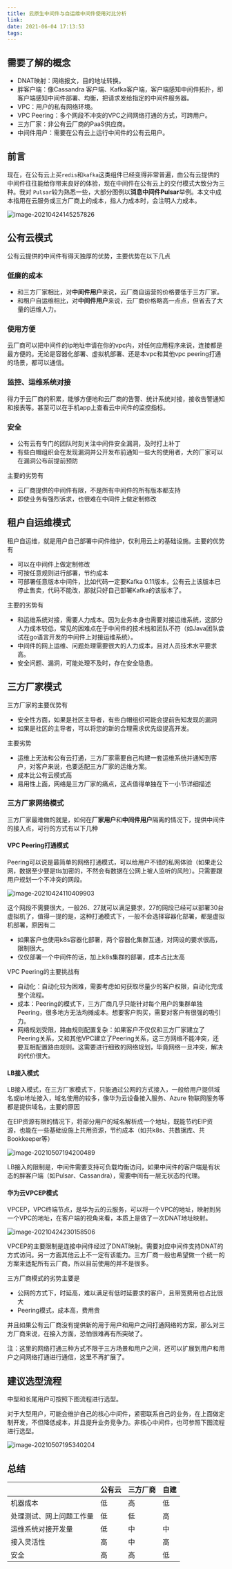 ```yaml
---
title: 云原生中间件与自运维中间件使用对比分析
link:
date: 2021-06-04 17:13:53
tags:
---
```


## 需要了解的概念

- DNAT映射：网络报文，目的地址转换。
- 胖客户端：像Cassandra 客户端、Kafka客户端，客户端感知中间件拓扑，即客户端感知中间件部署、均衡，把请求发给指定的中间件服务器。
- VPC：用户的私有网络环境。
- VPC Peering：多个网段不冲突的VPC之间网络打通的方式，可跨用户。
- 三方厂家：非公有云厂商的PaaS供应商。
- 中间件用户：需要在公有云上运行中间件的公有云用户。

## 前言

现在，在公有云上买`redis`和`kafka`这类组件已经变得非常普遍，由公有云提供的中间件往往能给你带来良好的体验，现在中间件在公有云上的交付模式大致分为三种。我对
`Pulsar`较为熟悉一些，大部分图例以**消息中间件Pulsar**举例。本文中成本指用在云服务或三方厂商上的成本，指人力成本时，会注明人力成本。

![image-20210424145257826](Images/middleware-delivery-modes-comparison1.png)

## 公有云模式

公有云提供的中间件有得天独厚的优势，主要优势在以下几点

### 低廉的成本

- 和三方厂家相比，对**中间件用户**来说，云厂商自运营的价格要低于三方厂家。
- 和租户自运维相比，对**中间件用户**来说，云厂商价格略高一点点，但省去了大量的运维人力。

### 使用方便

云厂商可以把中间件的ip地址申请在你的vpc内，对任何应用程序来说，连接都是最方便的。无论是容器化部署、虚拟机部署、还是本vpc和其他vpc
peering打通的场景，都可以通信。

### 监控、运维系统对接

得力于云厂商的积累，能够方便地和云厂商的告警、统计系统对接，接收告警通知和报表等。甚至可以在手机app上查看云中间件的监控指标。

### 安全

- 公有云有专门的团队时刻关注中间件安全漏洞，及时打上补丁
- 有些白帽组织会在发现漏洞并公开发布前通知一些大的使用者，大的厂家可以在漏洞公布前提前预防

主要的劣势有

- 云厂商提供的中间件有限，不是所有中间件的所有版本都支持
- 即使业务有强烈诉求，也很难在中间件上做定制修改

## 租户自运维模式

租户自运维，就是用户自己部署中间件维护，仅利用云上的基础设施。主要的优势有

- 可以在中间件上做定制修改
- 可按任意规则进行部署，节约成本
- 可部署任意版本中间件，比如代码一定要Kafka 0.11版本，公有云上该版本已停止售卖，代码不能改，那就只好自己部署Kafka的该版本了。

主要的劣势有

- 和运维系统对接，需要人力成本。因为业务本身也需要对接运维系统，这部分人力成本较低，常见的困难点在于中间件的技术栈和团队不符（如Java团队尝试在go语言开发的中间件上对接运维系统）。
- 中间件的网上运维、问题处理需要很大的人力成本，且对人员技术水平要求高。
- 安全问题、漏洞，可能处理不及时，存在安全隐患。

## 三方厂家模式

三方厂家的主要优势有

- 安全性方面，如果是社区主导者，有些白帽组织可能会提前告知发现的漏洞
- 如果是社区的主导者，可以将您的新的合理需求优先级提高开发。

主要劣势

- 运维上无法和公有云打通，三方厂家需要自己构建一套运维系统并通知到客户，对客户来说，也要适配三方厂家的运维方案。
- 成本比公有云模式高
- 易用性上面，网络是三方厂家的痛点，这点值得单独在下一小节详细描述

### 三方厂家网络模式

三方厂家最难做的就是，如何在**厂家用户**和**中间件用户**隔离的情况下，提供中间件的接入点，可行的方式有以下几种

#### VPC Peering打通模式

Peering可以说是最简单的网络打通模式，可以给用户不错的私网体验（如果走公网，数据至少要是tls加密的，不然会有数据在公网上被人监听的风险）。只需要跟用户规划一个不冲突的网段。

![image-20210424110409903](Images/middleware-delivery-modes-comparison2.png)

这个网段不需要很大，一般26、27就可以满足要求，27的网段已经可以部署30台虚拟机了，值得一提的是，这种打通模式下，一般不会选择容器化部署，都是虚拟机部署，原因有二

- 如果客户也使用k8s容器化部署，两个容器化集群互通，对网设的要求很高，限制很大。
- 仅仅部署一个中间件的话，加上k8s集群的部署，成本占比太高

VPC Peering的主要挑战有

- 自动化：自动化较为困难，需要考虑如何获取尽量少的客户权限，自动化完成整个流程。
- 成本：Peering的模式下，三方厂商几乎只能针对每个用户的集群单独Peering，很多地方无法均摊成本。想要客户购买，需要对客户有很强的吸引力。
- 网络规划受限，路由规则配置复杂：如果客户不仅仅和三方厂家建立了Peering关系，又和其他VPC建立了Peering关系，这三方网络不能冲突，还要互相配置路由规则。这需要进行细致的网络规划，毕竟网络一旦冲突，解决的代价很大。

#### LB接入模式

LB接入模式，在三方厂家模式下，只能通过公网的方式接入，一般给用户提供域名或ip地址接入，域名使用的较多，像华为云设备接入服务、Azure
物联网服务等都是提供域名，主要的原因

在EIP资源有限的情况下，将部分用户的域名解析成一个地址，既能节约EIP资源，也能在一些基础设施上共用资源，节约成本（如共k8s、共数据库、共Bookkeeper等）

![image-20210507194200489](Images/middleware-delivery-modes-comparison3.png)

LB接入的限制是，中间件需要支持可负载均衡访问，如果中间件的客户端是有状态的胖客户端（如Pulsar、Cassandra），需要中间有一层无状态的代理。

#### 华为云VPCEP模式

VPCEP，VPC终端节点，是华为云的云服务，可以将一个VPC的地址，映射到另一个VPC的地址，在客户端的视角来看，本质上是做了一次DNAT地址映射。

![image-20210424230158506](Images/middleware-delivery-modes-comparison4.png)

VPCEP的主要限制是连接中间件经过了DNAT映射。需要对应中间件支持DNAT的方式访问。另一方面其他云上不一定有该能力。三方厂商一般也希望做一个统一的方案来适配所有云厂商，所以目前使用的并不是很多。

三方厂商模式的劣势主要是

- 公网的方式下，时延高，难以满足有低时延要求的客户，且带宽费用也占比很大
- Peering模式，成本高，费用贵

并且如果公有云厂商没有提供新的用于用户和用户之间打通网络的方案，那么对三方厂商来说，在接入方面，恐怕很难再有所突破了。

注：这里的网络打通三种方式不限于三方场景和用户之间，还可以扩展到用户和用户之间网络打通进行通信，这里不再扩展了。

## 建议选型流程

中型和长尾用户可按照下图流程进行选型。

对于大型用户，可能会维护自己的核心中间件，紧密联系自己的业务，在上面做定制开发，不但降低成本，并且提升业务竞争力。非核心中间件，也可参照下图流程进行选型。

![image-20210507195340204](Images/middleware-delivery-modes-comparison5.png)

## 总结

|              | 公有云 | 三方厂商 | 自建 |
|--------------|-----|------|----|
| 机器成本         | 低   | 高    | 低  |
| 处理测试、网上问题工作量 | 低   | 低    | 高  |
| 运维系统对接开发量    | 低   | 中    | 中  |
| 接入灵活性        | 高   | 中    | 高  |
| 安全           | 高   | 高    | 低  |

